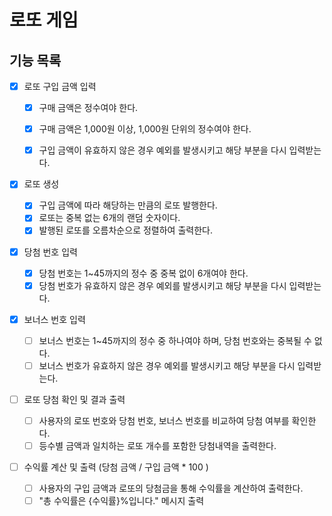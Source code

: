 # 로또 게임

## 기능 목록

- [x] 로또 구입 금액 입력

  - [x] 구매 금액은 정수여야 한다.

  - [x] 구매 금액은 1,000원 이상, 1,000원 단위의 정수여야 한다.

  - [x] 구입 금액이 유효하지 않은 경우 예외를 발생시키고 해당 부분을 다시 입력받는다.

- [x] 로또 생성

  - [x] 구입 금액에 따라 해당하는 만큼의 로또 발행한다.
  - [x] 로또는 중복 없는 6개의 랜덤 숫자이다.
  - [x] 발행된 로또를 오름차순으로 정렬하여 출력한다.

- [x] 당첨 번호 입력

  - [x] 당첨 번호는 1~45까지의 정수 중 중복 없이 6개여야 한다.
  - [x] 당첨 번호가 유효하지 않은 경우 예외를 발생시키고 해당 부분을 다시 입력받는다.

- [x] 보너스 번호 입력

  - [ ] 보너스 번호는 1~45까지의 정수 중 하나여야 하며, 당첨 번호와는 중복될 수 없다.
  - [ ] 보너스 번호가 유효하지 않은 경우 예외를 발생시키고 해당 부분을 다시 입력받는다.

- [ ] 로또 당첨 확인 및 결과 출력

  - [ ] 사용자의 로또 번호와 당첨 번호, 보너스 번호를 비교하여 당첨 여부를 확인한다.
  - [ ] 등수별 금액과 일치하는 로또 개수를 포함한 당첨내역을 출력한다.

- [ ] 수익률 계산 및 출력 (당첨 금액 / 구입 금액 \* 100 )

  - [ ] 사용자의 구입 금액과 로또의 당첨금을 통해 수익률을 계산하여 출력한다.
  - [ ] "총 수익률은 {수익률}%입니다." 메시지 출력
